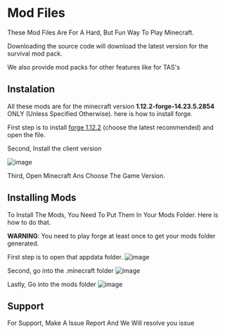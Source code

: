 # Mod Files
These Mod Files Are For A Hard, But Fun Way To Play Minecraft.

Downloading the source code will download the latest version for the survival mod pack.

We also provide mod packs for other features like for TAS's

## Instalation
All these mods are for the minecraft version **1.12.2-forge-14.23.5.2854** ONLY (Unless Specified Otherwise). here is how to install forge.

First step is to install [forge 1.12.2](http://files.minecraftforge.net/maven/net/minecraftforge/forge/index_1.12.2.html) (choose the latest recommended) and open the file.

Second, Install the client version

![image](https://cdn.discordapp.com/attachments/581326674126438410/802798738422104094/Screenshot_2021-01-24_011458.png)

Third, Open Minecraft Ans Choose The Game Version.

## Installing Mods
To Install The Mods, You Need To Put Them In Your Mods Folder. Here is how to do that.

**WARNING**: You need to play forge at least once to get your mods folder generated.

First step is to open that appdata folder.
![image](https://cdn.discordapp.com/attachments/581326674126438410/802799896418975754/unknown.png)

Second, go into the .minecraft folder
![image](https://cdn.discordapp.com/attachments/581326674126438410/802800304093134858/unknown.png)

Lastly, Go into the mods folder
![image](https://cdn.discordapp.com/attachments/581326674126438410/802800504509300767/unknown.png)

## Support
For Support, Make A Issue Report And We Will resolve you issue
